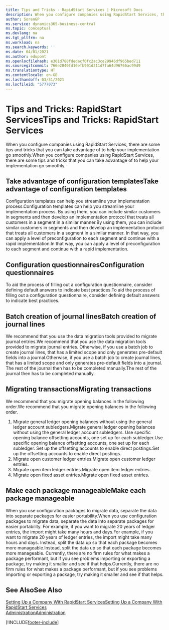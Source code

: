 ```yaml
---
title: Tips and Tricks - RapidStart Services | Microsoft Docs
description: When you configure companies using RapidStart Services, there are some tips and tricks that you can take advantage of to help your implementation go smoothly.
author: SorenGP
ms.service: dynamics365-business-central
ms.topic: conceptual
ms.devlang: na
ms.tgt_pltfrm: na
ms.workload: na
ms.search.keywords: ''
ms.date: 04/01/2021
ms.author: edupont
ms.openlocfilehash: e301d788fdedacf0fc2ac3ce29946df965bed711
ms.sourcegitcommit: 766e2840fd16efb901d211d7fa64d96766ac99d9
ms.translationtype: HT
ms.contentlocale: en-GB
ms.lasthandoff: 03/31/2021
ms.locfileid: "5777073"
---
```

# <a name="tips-and-tricks-rapidstart-services"></a><span data-ttu-id="b404c-103">Tips and Tricks: RapidStart Services</span><span class="sxs-lookup"><span data-stu-id="b404c-103">Tips and Tricks: RapidStart Services</span></span>

<span data-ttu-id="b404c-104">When you configure companies using RapidStart Services, there are some tips and tricks that you can take advantage of to help your implementation go smoothly.</span><span class="sxs-lookup"><span data-stu-id="b404c-104">When you configure companies using RapidStart Services, there are some tips and tricks that you can take advantage of to help your implementation go smoothly.</span></span>  

## <a name="take-advantage-of-configuration-templates"></a><span data-ttu-id="b404c-105">Take advantage of configuration templates</span><span class="sxs-lookup"><span data-stu-id="b404c-105">Take advantage of configuration templates</span></span>

<span data-ttu-id="b404c-106">Configuration templates can help you streamline your implementation process.</span><span class="sxs-lookup"><span data-stu-id="b404c-106">Configuration templates can help you streamline your implementation process.</span></span> <span data-ttu-id="b404c-107">By using them, you can include similar customers in segments and then develop an implementation protocol that treats all customers in a segment in a similar manner.</span><span class="sxs-lookup"><span data-stu-id="b404c-107">By using them, you can include similar customers in segments and then develop an implementation protocol that treats all customers in a segment in a similar manner.</span></span> <span data-ttu-id="b404c-108">In that way, you can apply a level of preconfiguration to each segment and continue with a rapid implementation.</span><span class="sxs-lookup"><span data-stu-id="b404c-108">In that way, you can apply a level of preconfiguration to each segment and continue with a rapid implementation.</span></span>  

## <a name="configuration-questionnaires"></a><span data-ttu-id="b404c-109">Configuration questionnaires</span><span class="sxs-lookup"><span data-stu-id="b404c-109">Configuration questionnaires</span></span>

<span data-ttu-id="b404c-110">To aid the process of filling out a configuration questionnaire, consider defining default answers to indicate best practices.</span><span class="sxs-lookup"><span data-stu-id="b404c-110">To aid the process of filling out a configuration questionnaire, consider defining default answers to indicate best practices.</span></span>  

## <a name="batch-creation-of-journal-lines"></a><span data-ttu-id="b404c-111">Batch creation of journal lines</span><span class="sxs-lookup"><span data-stu-id="b404c-111">Batch creation of journal lines</span></span>

<span data-ttu-id="b404c-112">We recommend that you use the data migration tools provided to migrate journal entries.</span><span class="sxs-lookup"><span data-stu-id="b404c-112">We recommend that you use the data migration tools provided to migrate journal entries.</span></span> <span data-ttu-id="b404c-113">Otherwise, if you use a batch job to create journal lines, that has a limited scope and only generates pre-default fields into a journal.</span><span class="sxs-lookup"><span data-stu-id="b404c-113">Otherwise, if you use a batch job to create journal lines, that has a limited scope and only generates pre-default fields into a journal.</span></span> <span data-ttu-id="b404c-114">The rest of the journal then has to be completed manually.</span><span class="sxs-lookup"><span data-stu-id="b404c-114">The rest of the journal then has to be completed manually.</span></span>  

## <a name="migrating-transactions"></a><span data-ttu-id="b404c-115">Migrating transactions</span><span class="sxs-lookup"><span data-stu-id="b404c-115">Migrating transactions</span></span>

<span data-ttu-id="b404c-116">We recommend that you migrate opening balances in the following order.</span><span class="sxs-lookup"><span data-stu-id="b404c-116">We recommend that you migrate opening balances in the following order.</span></span> <!--Be aware that you cannot insert ledger entries directly. Instead you must use journals to post the journal lines-->

1. <span data-ttu-id="b404c-117">Migrate general ledger opening balances without using the general ledger account subledgers.</span><span class="sxs-lookup"><span data-stu-id="b404c-117">Migrate general ledger opening balances without using the general ledger account subledgers.</span></span> <span data-ttu-id="b404c-118">Use specific opening balance offsetting accounts, one set up for each subledger.</span><span class="sxs-lookup"><span data-stu-id="b404c-118">Use specific opening balance offsetting accounts, one set up for each subledger.</span></span> <span data-ttu-id="b404c-119">Set up the offsetting accounts to enable direct postings.</span><span class="sxs-lookup"><span data-stu-id="b404c-119">Set up the offsetting accounts to enable direct postings.</span></span>  
2. <span data-ttu-id="b404c-120">Migrate open customer ledger entries.</span><span class="sxs-lookup"><span data-stu-id="b404c-120">Migrate open customer ledger entries.</span></span>  <!--work on these-->
3. <span data-ttu-id="b404c-121">Migrate open item ledger entries.</span><span class="sxs-lookup"><span data-stu-id="b404c-121">Migrate open item ledger entries.</span></span>  
4. <span data-ttu-id="b404c-122">Migrate open fixed asset entries.</span><span class="sxs-lookup"><span data-stu-id="b404c-122">Migrate open fixed asset entries.</span></span>  

## <a name="make-each-package-manageable"></a><span data-ttu-id="b404c-123">Make each package manageable</span><span class="sxs-lookup"><span data-stu-id="b404c-123">Make each package manageable</span></span>

<span data-ttu-id="b404c-124">When you use configuration packages to migrate data, separate the data into separate packages for easier portability.</span><span class="sxs-lookup"><span data-stu-id="b404c-124">When you use configuration packages to migrate data, separate the data into separate packages for easier portability.</span></span> <span data-ttu-id="b404c-125">For example, if you want to migrate 20 years of ledger entries, the import might take many hours and days.</span><span class="sxs-lookup"><span data-stu-id="b404c-125">For example, if you want to migrate 20 years of ledger entries, the import might take many hours and days.</span></span> <span data-ttu-id="b404c-126">Instead, split the data up so that each package becomes more manageable.</span><span class="sxs-lookup"><span data-stu-id="b404c-126">Instead, split the data up so that each package becomes more manageable.</span></span> <span data-ttu-id="b404c-127">Currently, there are no firm rules for what makes a package performant, but if you see problems importing or exporting a package, try making it smaller and see if that helps.</span><span class="sxs-lookup"><span data-stu-id="b404c-127">Currently, there are no firm rules for what makes a package performant, but if you see problems importing or exporting a package, try making it smaller and see if that helps.</span></span>  

## <a name="see-also"></a><span data-ttu-id="b404c-128">See Also</span><span class="sxs-lookup"><span data-stu-id="b404c-128">See Also</span></span>

[<span data-ttu-id="b404c-129">Setting Up a Company With RapidStart Services</span><span class="sxs-lookup"><span data-stu-id="b404c-129">Setting Up a Company With RapidStart Services</span></span>](admin-set-up-a-company-with-rapidstart.md)  
[<span data-ttu-id="b404c-130">Administration</span><span class="sxs-lookup"><span data-stu-id="b404c-130">Administration</span></span>](admin-setup-and-administration.md)  


[!INCLUDE[footer-include](includes/footer-banner.md)]